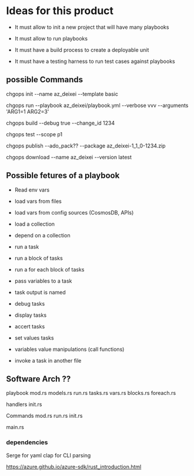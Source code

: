 # Ideas for this product

- It must allow to init a new project that will have many playbooks

- It must allow to run playbooks

- It must have a build process to create a deployable unit

- It must have a testing harness to run test cases against playbooks


## possible Commands 


chgops init --name az_deixei --template basic

chgops run --playbook az_deixei/playbook.yml --verbose vvv --arguments 'ARG1=1 ARG2=3'

chgops build --debug true --change_id 1234

chgops test --scope p1

chgops publish --ado_pack?? --package az_deixei-1_1_0-1234.zip

chgops download --name az_deixei --version latest


## Possible fetures of a playbook

- Read env vars

- load vars from files

- load vars from config sources (CosmosDB, APIs)

- load a collection

- depend on a collection

- run a task

- run a block of tasks

- run a for each block of tasks

- pass variables to a task

- task output is named

- debug tasks

- display tasks

- accert tasks

- set values tasks

- variables value manipulations (call functions)

- invoke a task in another file


## Software Arch ??
playbook
    mod.rs
    models.rs
    run.rs
    tasks.rs
    vars.rs
    blocks.rs
    foreach.rs
    
handlers
    init.rs

Commands
    mod.rs
    run.rs
    init.rs

main.rs


### dependencies

Serge for yaml
clap for CLI parsing

https://azure.github.io/azure-sdk/rust_introduction.html

